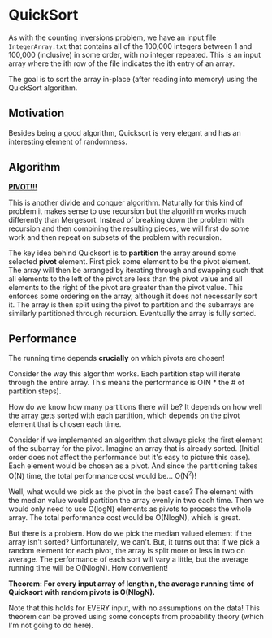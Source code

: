 QuickSort
=========

As with the counting inversions problem, we have an input file `IntegerArray.txt` that contains all of the 100,000 integers between 1 and 100,000 (inclusive) in some order, with no integer repeated. This is an input array where the ith row of the file indicates the ith entry of an array.

The goal is to sort the array in-place (after reading into memory) using the QuickSort algorithm.

## Motivation

Besides being a good algorithm, Quicksort is very elegant and has an interesting element of randomness.

## Algorithm

**<a href="http://www.youtube.com/watch?v=n67RYI_0sc0" target="_blank">PIVOT!!!</a>**

This is another divide and conquer algorithm. Naturally for this kind of problem it makes sense to use recursion but the algorithm works much differently than Mergesort. Instead of breaking down the problem with recursion and then combining the resulting pieces, we will first do some work and then repeat on subsets of the problem with recursion.

The key idea behind Quicksort is to **partition** the array around some selected **pivot** element. First pick some element to be the pivot element. The array will then be arranged by iterating through and swapping such that all elements to the left of the pivot are less than the pivot value and all elements to the right of the pivot are greater than the pivot value. This enforces some ordering on the array, although it does not necessarily sort it. The array is then split using the pivot to partition and the subarrays are similarly partitioned through recursion. Eventually the array is fully sorted.

## Performance

The running time depends **crucially** on which pivots are chosen!

Consider the way this algorithm works. Each partition step will iterate through the entire array. This means the performance is O(N * the # of partition steps).

How do we know how many partitions there will be? It depends on how well the array gets sorted with each partition, which depends on the pivot element that is chosen each time.

Consider if we implemented an algorithm that always picks the first element of the subarray for the pivot. Imagine an array that is already sorted. (Initial order does not affect the performance but it's easy to picture this case). Each element would be chosen as a pivot. And since the partitioning takes O(N) time, the total performance cost would be... O(N<sup>2</sup>)!

Well, what would we pick as the pivot in the best case? The element with the median value would partition the array evenly in two each time. Then we would only need to use O(logN) elements as pivots to process the whole array. The total performance cost would be O(NlogN), which is great.

But there is a problem. How do we pick the median valued element if the array isn't sorted? Unfortunately, we can't. But, it turns out that if we pick a random element for each pivot, the array is split more or less in two on average. The performance of each sort will vary a little, but the average running time will be O(NlogN). How convenient!

**Theorem: For every input array of length n, the average running time of Quicksort with 
random pivots is O(NlogN).**

Note that this holds for EVERY input, with no assumptions on the data! This theorem can be proved using some concepts from probability theory (which I'm not going to do here).
